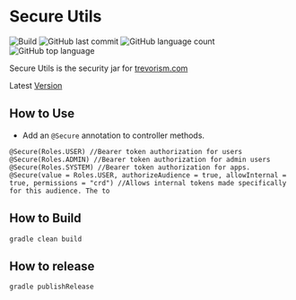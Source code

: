  # Secure Utils
![Build](https://github.com/trevorism/secure-utils/actions/workflows/build.yml/badge.svg)
![GitHub last commit](https://img.shields.io/github/last-commit/trevorism/secure-utils)
![GitHub language count](https://img.shields.io/github/languages/count/trevorism/secure-utils)
![GitHub top language](https://img.shields.io/github/languages/top/trevorism/secure-utils)

Secure Utils is the security jar for [trevorism.com](https://trevorism.com)

Latest [Version](https://github.com/trevorism/secure-utils/releases/latest)

## How to Use 
* Add an `@Secure` annotation to controller methods.

```
@Secure(Roles.USER) //Bearer token authorization for users 
@Secure(Roles.ADMIN) //Bearer token authorization for admin users
@Secure(Roles.SYSTEM) //Bearer token authorization for apps.
@Secure(value = Roles.USER, authorizeAudience = true, allowInternal = true, permissions = "crd") //Allows internal tokens made specifically for this audience. The to
```

## How to Build
`gradle clean build`

## How to release
`gradle publishRelease`